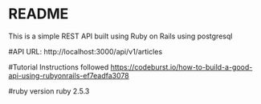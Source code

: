 # README
This is a simple REST API built using Ruby on Rails using postgresql

#API URL:
http://localhost:3000/api/v1/articles

#Tutorial Instructions followed
https://codeburst.io/how-to-build-a-good-api-using-rubyonrails-ef7eadfa3078

#ruby version
 ruby 2.5.3